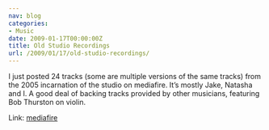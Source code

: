 ```yaml
---
nav: blog
categories:
- Music
date: 2009-01-17T00:00:00Z
title: Old Studio Recordings
url: /2009/01/17/old-studio-recordings/
---
```


I just posted 24 tracks (some are multiple versions of the same tracks) from the 2005 incarnation of the studio on mediafire. It’s mostly Jake, Natasha and I. A good deal of backing tracks provided by other musicians, featuring Bob Thurston on violin.

Link: [mediafire](https://www.mediafire.com/folder/4pm4hasvg7h79/Old_Studio)

